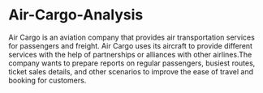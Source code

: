 # Air-Cargo-Analysis
Air Cargo is an aviation company that provides air transportation services for passengers and freight. Air Cargo uses its aircraft to provide different services with the help of partnerships or alliances with other airlines.The company wants to prepare reports on regular passengers, busiest routes, ticket sales details, and other scenarios to improve the ease of travel and booking for customers.

 
